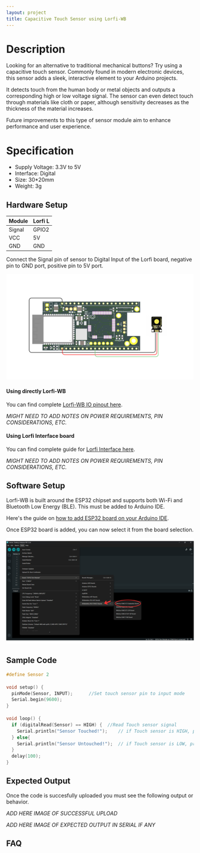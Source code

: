 ```yaml
---
layout: project
title: Capacitive Touch Sensor using Lorfi-WB
---
```


# Description

Looking for an alternative to traditional mechanical buttons? Try using a capacitive touch sensor. Commonly found in modern electronic devices, this sensor adds a sleek, interactive element to your Arduino projects.

It detects touch from the human body or metal objects and outputs a corresponding high or low voltage signal. The sensor can even detect touch through materials like cloth or paper, although sensitivity decreases as the thickness of the material increases.

Future improvements to this type of sensor module aim to enhance performance and user experience.


# Specification

- Supply Voltage: 3.3V to 5V
- Interface: Digital
- Size: 30*20mm
- Weight: 3g

## Hardware Setup 

|     Module    |   Lorfi L   |
|---------------|-------------|
| Signal        | GPIO2       |
| VCC           | 5V          |
| GND           | GND         |

Connect the Signal pin of sensor to Digital Input of the Lorfi board, negative pin to GND port, positive pin to 5V port.

<p style="text-align: center;">
  <img src="\assets\Images\LORFI_Components\Lorfi-WB_Modules\5.png" alt="Centered Image" width="900" />
</p>

#### Using directly Lorfi-WB

You can find complete <a href="/docs/Hardware_Guide.html">Lorfi-WB IO pinout here</a>.

*MIGHT NEED TO ADD NOTES ON POWER REQUIREMENTS, PIN CONSIDERATIONS, ETC.*

#### Using Lorfi Interface board

You can find complete guide for <a href="/docs/Hardware_Guide.html">Lorfi Interface here</a>.

*MIGHT NEED TO ADD NOTES ON POWER REQUIREMENTS, PIN CONSIDERATIONS, ETC.*

## Software Setup

Lorfi-WB is built around the ESP32 chipset and supports both Wi-Fi and Bluetooth Low Energy (BLE). This must be added to Arduino IDE.

Here's the guide on <a href="/docs/Software_Guide.html">how to add ESP32 board on your Arduino IDE</a>.

Once ESP32 board is added, you can now select it from the board selection.

<p style="text-align: center;">
  <img src="\assets\Images\LORFI_Components\Software-Guide_Images\Software_Guide4.png" alt="Centered Image" width="900" />
</p>

## **Sample Code**
```c
#define Sensor 2

void setup() {
  pinMode(Sensor, INPUT);      //Set touch sensor pin to input mode
  Serial.begin(9600);
}

void loop() {
  if (digitalRead(Sensor) == HIGH) {  //Read Touch sensor signal
    Serial.println("Sensor Touched!");    // if Touch sensor is HIGH, print "Sensor Touched!"
  } else{
    Serial.println("Sensor Untouched!");  // if Touch sensor is LOW, print "Sensor Untouched!"
  }
  delay(100);
}
```

## Expected Output

Once the code is succesfully uploaded you must see the following output or behavior.

*ADD HERE IMAGE OF SUCCESSFUL UPLOAD*

*ADD HERE IMAGE OF EXPECTED OUTPUT IN SERIAL IF ANY*

## FAQ

